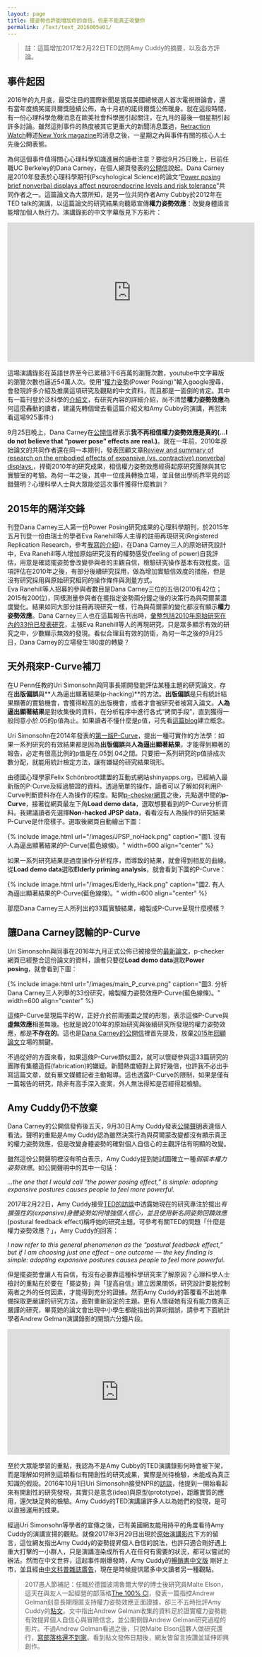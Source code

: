 ```yaml
---
layout: page
title: 擺姿勢也許能增加你的自信，但是不能真正改變你
permalink: /Text/text_2016005e01/
---
```


> 註：這篇增加2017年2月22日TED訪問Amy Cuddy的摘要，以及各方評論。  

## 事件起因
  
2016年的九月底，最受注目的國際新聞是當屆美國總候選人首次電視辯論會，還有當年度搞笑諾貝爾獎陸續公佈，為十月初的諾貝爾獎公佈暖身。就在這段時間，有一份心理科學危機消息在歐美社會科學圈引起關注，在九月的最後一個星期引起許多討論。雖然這則事件的熱度被其它更重大的新聞消息蓋過，[Retraction Watch][1]轉述[New York magazine][2]的消息之後，一星期之內與事件有關的核心人士先後公開表態。  
  
為何這個事件值得關心心理科學知識進展的讀者注意？要從9月25日晚上，目前任職UC Berkeley的Dana Carney，在個人網頁發表的[公開信][4]說起。Dana Carney是2010年發表於心理科學期刊(Pscyhological Science)的論文“[Power posing brief nonverbal displays affect neuroendocrine levels and risk tolerance][3]”共同作者之一。這篇論文為大眾所知，是另一位共同作者Amy Cubby於2012年在TED talk的演講，以這篇論文的研究結果向聽眾宣傳**權力姿勢效應**：改變身體語言能增加個人執行力。演講錄影的中文字幕版見下方影片：  

<iframe width="560" height="315" src="https://www.youtube.com/embed/McE-AuemcFg" frameborder="0" allowfullscreen></iframe>  

這場演講錄影在英語世界至今已累積3千6百萬的瀏覽次數，youtube中文字幕版的瀏覽次數也逼近54萬人次。使用“[權力姿勢](http://lmgtfy.com/?q=%E6%AC%8A%E5%8A%9B%E5%A7%BF%E5%8B%A2#)(Power Posing)”輸入google搜尋，會發現許多介紹及推廣這項研究及觀點的中文資料，而且都是一面倒的肯定。其中有一篇刊登於泛科學的[介紹文][5]，有研究內容的詳細介紹，尚不清楚**權力姿勢效應**為何這麼轟動的讀者，建議先轉個彎去看這篇介紹文和Amy Cubby的演講，再回來看這場925事件:)  
  
9月25日晚上，Dana Carney在[公開信][4]裡表示**我不再相信權力姿勢效應是真的(...I do not believe that “power pose” effects are real.)**。就在一年前，2010年原始論文的共同作者還在同一本期刊，發表回顧文章[Review and summary of research on the embodied effects of expansive (vs. contractive) nonverbal displays.][6]，捍衛2010年的研究成果，相信權力姿勢效應經得起原研究團隊與其它實驗室的考驗。為何一年之後，其中一位成員轉換立場，並且做出學術界罕見的認錯聲明？心理科學人士與大眾能從這次事件獲得什麼教訓？  
  
## 2015年的隔洋交鋒
  
刊登Dana Carney三人第一份Power Posing研究成果的心理科學期刊，於2015年五月刊登一份由瑞士的學者Eva Ranehill等人主導的註冊再現研究(Registered Replication Research，參考[我寫的介紹][7])，在Dana Carney三人的原始研究設計中，Eva Ranehill等人增加原始研究沒有的權勢感受(feeling of power)自我評估，用意是確認擺姿勢會改變參與者的主觀自信，檢驗研究操作基本有效程度。這項評估在2010年之後，有部分後續研究採用，做為增加實驗信效度的措施，但是沒有研究採用與原始研究相同的操作條件與測量方式。  
Eva Ranehill等人招募的參與者數目是Dana Carney三位的五倍(2010有42位；2015有200位)，同樣測量參與者在擺指定姿勢兩分鐘之後的決策行為與荷爾蒙濃度變化。結果如同大部分註冊再現研究一樣，行為與荷爾蒙的變化都沒有顯示**權力姿勢效應**。Dana Carney三人也在這篇報告刊出時，[彙整包括2010年原始研究在內的33份已發表研究][6]，主張Eva Ranehill等人的再現研究，只是眾多顯示有效的研究之中，少數顯示無效的發現。看似合理且有效的防衛，為何一年之後的9月25日，Dana Carney的立場發生180度的轉變？
  
## 天外飛來P-Curve補刀
  
在U Penn任教的Uri Simonsohn與同事長期開發能評估某種主題的研究論文，存在**出版偏誤**與**人為逼出顯著結果(p-hacking)**的方法。**出版偏誤**是只有統計結果顯著的實驗機會，會獲得較高的出版機會，或者才會被研究者被寫入論文。**人為逼出顯著結果**是對收集後的資料，在分析程序中進行各式“拷問手段”，直到獲得一般同意小於.05的p值為止。如果讀者不懂什麼是p值，可先看[這篇blog][8]建立概念。  

Uri Simonsohn在2014年發表的[第一版P-Curve][9]，提出一種可實作的方法學：如果一系列研究的有效結果都是因為**出版偏誤**與**人為逼出顯著結果**，才能得到顯著的報告，必定有很高比例的p值是在.05到.04之間。只要把一系列研究的p值排成次數分配，就能用統計檢定方法，讓有嫌疑的研究結果現形。  

由德國心理學家Felix Schönbrodt建置的互動式網站shinyapps.org，已經納入最新版的P-Curve及經過驗證的資料。透過簡單的操作，讀者可以了解如何利用P-Curve判斷資料存在人為操作的程度。點開[p-checker網頁][16]之後，先點選中間的**p-Curve**，接著從網頁最左下角**Load demo data**，選取想要看到的P-Curve分析資料。我建議讀者先選擇**Non-hacked JPSP data**，看看沒有人為操作的研究結果P-Curve是什麼樣子。選取後網頁自動繪出下圖：

{% include image.html url="/images/JPSP_noHack.png" caption="圖1. 沒有人為逼出顯著結果的P-Curve(藍色線條)。" width=600 align="center" %}

如果一系列研究結果是過度操作分析程序，而導致的結果，就會得到相反的曲線。從**Load demo data**選取**Elderly priming analysis**，就會看到下圖的P-Curve：

{% include image.html url="/images/Elderly_Hack.png" caption="圖2. 有人為逼出顯著結果的P-Curve(藍色線條)。" width=600 align="center" %}

那麼Dana Carney三人所列出的33篇實驗結果，繪製成P-Curve呈現什麼模樣？

## 讓Dana Carney認輸的P-Curve
Uri Simonsohn與同事在2016年九月正式公佈已被接受的[最新論文][10]，p-checker網頁已經整合這份論文的資料，讀者只要從**Load demo data**選取**Power posing**，就會看到下圖：

{% include image.html url="/images/main_P_curve.png" caption="圖3. 分析Dana Carney三人列舉的33份研究，繪製權力姿勢效應P-Curve(藍色線條)。" width=600 align="center" %}

這條P-Curve呈現扁平的W，正好介於前兩張圖之間的形態，表示這條P-Curve與**虛無效應**相差無幾。也就是說2010年的原始研究與後續研究所發現的權力姿勢效應，都是**不存在的**。這也是[Dana Carney的公開信][4]裡首先提及，放棄[2015年回顧論文][6]立場的關鍵。  

不過從好的方面來看，如果這條P-Curve類似圖2，就可以懷疑參與這33篇研究的團隊有集體造假(fabrication)的嫌疑。新聞熱度絕對上昇好幾倍，也許我不必出手寫這篇文章，就有華文媒體記者主動報導。這也透露P-Curve的限制，如果是僅有一篇報告的研究，除非有高手深入查案，外人無法得知是否經得起檢驗。

## Amy Cuddy仍不放棄
Dana Carney的公開信發佈後五天，9月30日Amy Cuddy發表[公開聲明][14]表達個人看法。聲明的重點是Amy Cuddy認為雖然決策行為與荷爾蒙改變都沒有顯示真正的權力姿勢效應，但是改變身體姿勢的確對個人自信心的主觀評估有明顯的改變。

雖然這份公開聲明裡沒有明白表示，Amy Cuddy提到她試圖確立一種*弱版本權力姿勢效應*。如公開聲明中的其中一句話：

*...the one that I would call “the power posing effect,” is simple: adopting expansive postures causes people to feel more powerful.*

2017年2月22日，Amy Cuddy接受[TED的訪談][16]中透露她現在的研究專注於擺出*有擴張性的(expansive)*身體姿勢如何增強個人信心，並且使用新名詞*姿勢回饋效應*(postural feedback effect)稱呼她的研究主題。可參考有關TED的問題「什麼是權力姿勢效應？」，Amy Cuddy的回答：

*I now refer to this general phenomenon as the “postural feedback effect,” but if I am choosing just one effect – one outcome — the key finding is simple: adopting expansive postures causes people to feel more powerful.*

但是擺姿勢會讓人有自信，有沒有必要靠這種科學研究來了解原因？心理科學人士檢討的重點在於要在「擺姿勢」與「提高自信」建立因果關係，研究設計要能控制兩者之外的任何因素，才能得到充分的證據。然而Amy Cuddy的答覆看不出她準備採取更嚴謹的研究方法，面對重新設定的主題。更有人懷疑她有沒有能力做真正嚴謹的研究，畢竟她的論文會出現中小學生都能指出的算術錯誤，請參考下面統計學者Andrew Gelman演講錄影的開頭六分鐘片段。

<div style="position:relative;height:0;padding-bottom:56.25%"><iframe src="https://www.youtube.com/embed/fc1hkFC2c1E?rel=0?ecver=2" width="640" height="360" frameborder="0" style="position:absolute;width:100%;height:100%;left:0" allowfullscreen></iframe></div>
  
至於大眾能學習的重點，我認為不是Amy Cubby的TED演講錄影何時會被下架，而是理解如何辨別這類看似有開創性的研究成果，實際是尚待檢驗，未能成為真正知識的假設。2016年10月1日Uri Simonsohn接受NPR的[訪談][15]，他提到一開始看起來有開創性的研究發現，其實只是意念(idea)與原型(prototype)，距離實質的應用，還欠缺足夠的檢驗。Amy Cuddy的TED演講讓許多人以為她們的發現，是可以直接運用的成果。

經過Uri Simonsohn等學者的宣傳之後，已有美國網友能用持平的角度看待Amy Cuddy的演講宣揚的觀點。就像2017年3月29日出現於[原始演講影片][18]下方的留言，這位網友指出Amy Cuddy的姿勢提昇個人自信的說法，也許只適合剛好遇上重大打擊的一小群人，只是演講渲染成所有人在任何有需要的狀況，都可以嘗試的辦法。然而在中文世界，這起事件剛爆發時，Amy Cuddy的[暢銷書中文版][19]
剛好上市，並且經由[中文科普雜誌廣告][20]，現在是時候提供眾多中文讀者另一種觀點。   

> 2017愚人節補記：任職於德國波鴻魯爾大學的博士後研究員Malte Elson，這天在與友人一起經營的部落格[The 100% CI][21]，發表一篇指控Andrew Gelman刻意長期隱匿支持權力姿勢效應正面證據，卻三不五時批評Amy Cuddy的[貼文][22]。文中指出Andrew Gelman收集的資料足於證實權力姿勢能有效提昇個人自信心與冒險信念，並公開側錄Andrew Gelman研究過程的影片。不過Andrew Gelman看過之後，只說Malte Elson這夥人做研究還行，[寫部落格還不到家][23]。看到貼文發佈日期後，網友皆留言按讚並延伸即興創作。
  

[1]:http://retractionwatch.com/2016/09/26/yes-power-pose-study-is-flawed-but-shouldnt-be-retracted-says-one-author/

[2]:http://nymag.com/scienceofus/2016/09/power-poses-co-author-i-dont-think-power-poses-are-real.html

[3]:https://www.ncbi.nlm.nih.gov/pubmed/20855902

[4]:http://faculty.haas.berkeley.edu/dana_carney/pdf_My%20position%20on%20power%20poses.pdf

[5]:http://pansci.asia/archives/98176

[6]:http://pss.sagepub.com/content/26/5/657.extract

[7]:http://scchen.com/Text/text_2016004/

[8]:http://mropengate.blogspot.nl/2015/03/hypothesis-testing-p-value.html

[9]:http://papers.ssrn.com/sol3/papers.cfm?abstract_id=2256237

[10]:http://papers.ssrn.com/abstract=2843862

[11]:http://www.p-curve.com/

[12]:https://osf.io/ujpyn

[13]:http://www.p-curve.com/app4/

[14]:http://nymag.com/scienceofus/2016/09/read-amy-cuddys-response-to-power-posing-critiques.html

[15]:http://www.npr.org/2016/10/01/496093672/power-poses-co-author-i-do-not-believe-the-effects-are-real

[16]:http://shinyapps.org/apps/p-checker/

[17]:http://ideas.ted.com/inside-the-debate-about-power-posing-a-q-a-with-amy-cuddy/

[18]:https://www.ted.com/talks/amy_cuddy_your_body_language_shapes_who_you_are

[19]:http://www.books.com.tw/products/0010735568

[20]:http://sa.ylib.com/MagArticle.aspx?Unit=columns&id=3266

[21]:http://www.the100.ci/

[22]:http://www.the100.ci/2017/04/01/posergate-how-andrew-gelman-betrayed-science-in-his-war-on-power-posing/ 

[23]:http://andrewgelman.com/2017/04/01/move-nothing-see/

